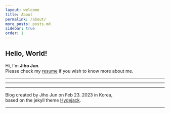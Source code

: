```yaml
---
layout: welcome
title: About
permalink: /about/
more_posts: posts.md
sidebar: true
order: 1
---
```


## Hello, World!

Hi, I'm **Jiho Jun**.<br>
Please check my [resume] if you wish to know more about me.

***

<!--posts_list-->

***


***

Blog created by Jiho Jun on Feb 23. 2023 in Korea,<br>
based on the jekyll theme [Hydejack].

***

<!--author-->

<!-- Links -->
[resume]: /resume/
[Hydejack]: https://hydejack.com
